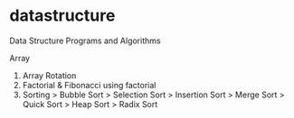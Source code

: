 # datastructure
Data Structure Programs and Algorithms

Array
  1. Array Rotation
  2. Factorial & Fibonacci using factorial
  3. Sorting
	> Bubble Sort
	> Selection Sort
	> Insertion Sort
	> Merge Sort
	> Quick Sort
	> Heap Sort
	> Radix Sort